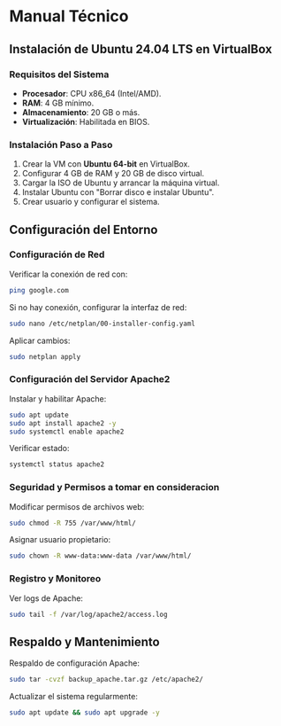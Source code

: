 
# Manual Técnico

## Instalación de Ubuntu 24.04 LTS en VirtualBox

### Requisitos del Sistema
- **Procesador**: CPU x86_64 (Intel/AMD).
- **RAM**: 4 GB mínimo.
- **Almacenamiento**: 20 GB o más.
- **Virtualización**: Habilitada en BIOS.

### Instalación Paso a Paso
1. Crear la VM con **Ubuntu 64-bit** en VirtualBox.
2. Configurar 4 GB de RAM y 20 GB de disco virtual.
3. Cargar la ISO de Ubuntu y arrancar la máquina virtual.
4. Instalar Ubuntu con "Borrar disco e instalar Ubuntu".
5. Crear usuario y configurar el sistema.

## Configuración del Entorno

### Configuración de Red
Verificar la conexión de red con:
```bash
ping google.com
```
Si no hay conexión, configurar la interfaz de red:
```bash
sudo nano /etc/netplan/00-installer-config.yaml
```
Aplicar cambios:
```bash
sudo netplan apply
```

### Configuración del Servidor Apache2
Instalar y habilitar Apache:
```bash
sudo apt update
sudo apt install apache2 -y
sudo systemctl enable apache2
```
Verificar estado:
```bash
systemctl status apache2
```

### Seguridad y Permisos a tomar en consideracion
Modificar permisos de archivos web:
```bash
sudo chmod -R 755 /var/www/html/
```
Asignar usuario propietario:
```bash
sudo chown -R www-data:www-data /var/www/html/
```

### Registro y Monitoreo
Ver logs de Apache:
```bash
sudo tail -f /var/log/apache2/access.log
```

## Respaldo y Mantenimiento
Respaldo de configuración Apache:
```bash
sudo tar -cvzf backup_apache.tar.gz /etc/apache2/
```
Actualizar el sistema regularmente:
```bash
sudo apt update && sudo apt upgrade -y
```
